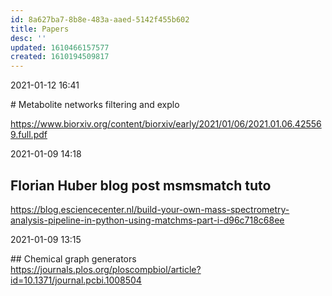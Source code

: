 ```yaml
---
id: 8a627ba7-8b8e-483a-aaed-5142f455b602
title: Papers
desc: ''
updated: 1610466157577
created: 1610194509817
---
```


2021-01-12 16:41

# Metabolite networks filtering and explo

https://www.biorxiv.org/content/biorxiv/early/2021/01/06/2021.01.06.425569.full.pdf


2021-01-09 14:18

## Florian Huber blog post msmsmatch tuto
https://blog.esciencecenter.nl/build-your-own-mass-spectrometry-analysis-pipeline-in-python-using-matchms-part-i-d96c718c68ee



2021-01-09 13:15

## Chemical graph generators
https://journals.plos.org/ploscompbiol/article?id=10.1371/journal.pcbi.1008504

